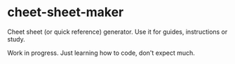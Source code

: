 # cheet-sheet-maker
Cheet sheet (or quick reference) generator. Use it for guides, instructions or study.

Work in progress. Just learning how to code, don't expect much.